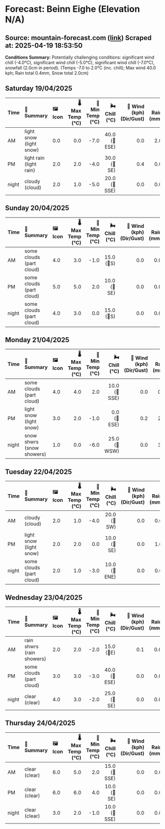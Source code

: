 # Forecast: Beinn Eighe (Elevation N/A)
**Source:** mountain-forecast.com ([link](https://www.mountain-forecast.com/peaks/Beinn-Eighe/forecasts/1010))
**Scraped at:** 2025-04-19 18:53:50
---

**Conditions Summary:** Potentially challenging conditions: significant wind chill (-4.0°C), significant wind chill (-5.0°C), significant wind chill (-7.0°C), snowfall (2.0cm in period). (Temps -7.0 to 2.0°C (inc. chill); Max wind 40.0 kph; Rain total 0.4mm, Snow total 2.0cm)

## Saturday 19/04/2025
| **Time** | **📝 Summary** | **🖼️ Icon** | **🌡️ Max Temp (°C)** | **🥶 Min Temp (°C)** | **🌬️ Chill (°C)** | **💨 Wind (kph) (Dir/Gust)** | **💧 Rain (mm)** | **❄️ Snow (cm)** | **☁️ Cloud Base (m)** | **🧊 Freezing Lvl (m)** |
|:------- |:------- |:----- |--------------: |-------------: |-----------: |---------------------: |---------: |----------: |---------------: |----------------: |
| AM      | light snow<br><span class="icon-desc">(light snow)</span> | 0.0 | 0.0 | -7.0 | 40.0<br>(🧭ESE) | 0.0 | 2.0 | 250 | 1050 |
| PM      | light rain<br><span class="icon-desc">(light rain)</span> | 2.0 | 2.0 | -4.0 | 30.0<br>(🧭SE) | 0.4 | 0.0 | 250 | 1250 |
| night   | cloudy<br><span class="icon-desc">(cloud)</span> | 2.0 | 1.0 | -5.0 | 20.0<br>(🧭SSE) | 0.0 | 0.0 | 1900 | 1350 |

## Sunday 20/04/2025
| **Time** | **📝 Summary** | **🖼️ Icon** | **🌡️ Max Temp (°C)** | **🥶 Min Temp (°C)** | **🌬️ Chill (°C)** | **💨 Wind (kph) (Dir/Gust)** | **💧 Rain (mm)** | **❄️ Snow (cm)** | **☁️ Cloud Base (m)** | **🧊 Freezing Lvl (m)** |
|:------- |:------- |:----- |--------------: |-------------: |-----------: |---------------------: |---------: |----------: |---------------: |----------------: |
| AM      | some clouds<br><span class="icon-desc">(part cloud)</span> | 4.0 | 3.0 | -1.0 | 15.0<br>(🧭S) | 0.0 | 0.0 | 1600 | 1450 |
| PM      | some clouds<br><span class="icon-desc">(part cloud)</span> | 5.0 | 5.0 | 2.0 | 10.0<br>(🧭SE) | 0.0 | 0.0 | 2050 | 1700 |
| night   | some clouds<br><span class="icon-desc">(part cloud)</span> | 4.0 | 3.0 | 0.0 | 15.0<br>(🧭S) | 0.0 | 0.0 | 1600 | 1700 |

## Monday 21/04/2025
| **Time** | **📝 Summary** | **🖼️ Icon** | **🌡️ Max Temp (°C)** | **🥶 Min Temp (°C)** | **🌬️ Chill (°C)** | **💨 Wind (kph) (Dir/Gust)** | **💧 Rain (mm)** | **❄️ Snow (cm)** | **☁️ Cloud Base (m)** | **🧊 Freezing Lvl (m)** |
|:------- |:------- |:----- |--------------: |-------------: |-----------: |---------------------: |---------: |----------: |---------------: |----------------: |
| AM      | some clouds<br><span class="icon-desc">(part cloud)</span> | 4.0 | 4.0 | 2.0 | 10.0<br>(🧭SSE) | 0.0 | 0.0 | 1650 | 1600 |
| PM      | light snow<br><span class="icon-desc">(light snow)</span> | 3.0 | 2.0 | -1.0 | 0.0<br>(🧭ESE) | 0.2 | 2.0 | 450 | 1500 |
| night   | snow shwrs<br><span class="icon-desc">(snow showers)</span> | 1.0 | 0.0 | -6.0 | 25.0<br>(🧭WSW) | 0.0 | 3.0 | 250 | 1150 |

## Tuesday 22/04/2025
| **Time** | **📝 Summary** | **🖼️ Icon** | **🌡️ Max Temp (°C)** | **🥶 Min Temp (°C)** | **🌬️ Chill (°C)** | **💨 Wind (kph) (Dir/Gust)** | **💧 Rain (mm)** | **❄️ Snow (cm)** | **☁️ Cloud Base (m)** | **🧊 Freezing Lvl (m)** |
|:------- |:------- |:----- |--------------: |-------------: |-----------: |---------------------: |---------: |----------: |---------------: |----------------: |
| AM      | cloudy<br><span class="icon-desc">(cloud)</span> | 2.0 | 1.0 | -4.0 | 20.0<br>(🧭SW) | 0.0 | 0.0 | 550 | 1100 |
| PM      | light snow<br><span class="icon-desc">(light snow)</span> | 2.0 | 2.0 | 0.0 | 10.0<br>(🧭SE) | 0.0 | 1.0 | 450 | 1250 |
| night   | some clouds<br><span class="icon-desc">(part cloud)</span> | 2.0 | 1.0 | -3.0 | 10.0<br>(🧭ENE) | 0.0 | 0.0 | 250 | 1250 |

## Wednesday 23/04/2025
| **Time** | **📝 Summary** | **🖼️ Icon** | **🌡️ Max Temp (°C)** | **🥶 Min Temp (°C)** | **🌬️ Chill (°C)** | **💨 Wind (kph) (Dir/Gust)** | **💧 Rain (mm)** | **❄️ Snow (cm)** | **☁️ Cloud Base (m)** | **🧊 Freezing Lvl (m)** |
|:------- |:------- |:----- |--------------: |-------------: |-----------: |---------------------: |---------: |----------: |---------------: |----------------: |
| AM      | rain shwrs<br><span class="icon-desc">(rain showers)</span> | 2.0 | 2.0 | -2.0 | 15.0<br>(🧭E) | 0.1 | 0.0 | 600 | 1250 |
| PM      | some clouds<br><span class="icon-desc">(part cloud)</span> | 3.0 | 3.0 | -3.0 | 40.0<br>(🧭ESE) | 0.0 | 0.0 | 350 | 1450 |
| night   | clear<br><span class="icon-desc">(clear)</span> | 4.0 | 3.0 | -2.0 | 25.0<br>(🧭SE) | 0.0 | 0.0 | 600 | 1750 |

## Thursday 24/04/2025
| **Time** | **📝 Summary** | **🖼️ Icon** | **🌡️ Max Temp (°C)** | **🥶 Min Temp (°C)** | **🌬️ Chill (°C)** | **💨 Wind (kph) (Dir/Gust)** | **💧 Rain (mm)** | **❄️ Snow (cm)** | **☁️ Cloud Base (m)** | **🧊 Freezing Lvl (m)** |
|:------- |:------- |:----- |--------------: |-------------: |-----------: |---------------------: |---------: |----------: |---------------: |----------------: |
| AM      | clear<br><span class="icon-desc">(clear)</span> | 6.0 | 5.0 | 2.0 | 15.0<br>(🧭SSE) | 0.0 | 0.0 | - | 1850 |
| PM      | clear<br><span class="icon-desc">(clear)</span> | 6.0 | 6.0 | 4.0 | 10.0<br>(🧭SE) | 0.0 | 0.0 | 950 | 1800 |
| night   | clear<br><span class="icon-desc">(clear)</span> | 3.0 | 2.0 | -1.0 | 10.0<br>(🧭SSE) | 0.0 | 0.0 | 850 | 1850 |